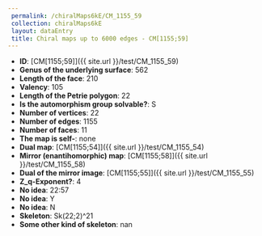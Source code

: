 ```yaml
--- 
 permalink: /chiralMaps6kE/CM_1155_59 
 collection: chiralMaps6kE
 layout: dataEntry
 title: Chiral maps up to 6000 edges - CM[1155;59]
---
```


- **ID**: [CM[1155;59]]({{ site.url }}/test/CM_1155_59)
- **Genus of the underlying surface**: 562
- **Length of the face**: 210
- **Valency**: 105
- **Length of the Petrie polygon**: 22
- **Is the automorphism group solvable?**: S
- **Number of vertices**: 22
- **Number of edges**: 1155
- **Number of faces**: 11
- **The map is self-**: none
- **Dual map**: [CM[1155;54]]({{ site.url }}/test/CM_1155_54)
- **Mirror (enantihomorphic) map**: [CM[1155;58]]({{ site.url }}/test/CM_1155_58)
- **Dual of the mirror image**: [CM[1155;55]]({{ site.url }}/test/CM_1155_55)
- **Z_q-Exponent?**: 4
- **No idea**:  22:57
- **No idea**: Y
- **No idea**: N
- **Skeleton**: Sk(22;2)^21
- **Some other kind of skeleton**: nan
